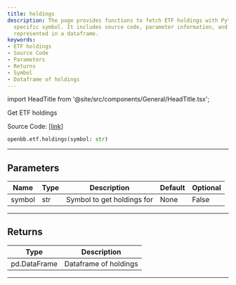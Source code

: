 ```yaml
---
title: holdings
description: The page provides functions to fetch ETF holdings with Python using a
  specific symbol. It includes source code, parameter information, and return values
  represented in a dataframe.
keywords:
- ETF holdings
- Source Code
- Parameters
- Returns
- Symbol
- Dataframe of holdings
---
```


import HeadTitle from '@site/src/components/General/HeadTitle.tsx';

<HeadTitle title="etf.holdings - Reference | OpenBB SDK Docs" />

Get ETF holdings

Source Code: [[link](https://github.com/OpenBB-finance/OpenBBTerminal/tree/main/openbb_terminal/etf/stockanalysis_model.py#L82)]

```python
openbb.etf.holdings(symbol: str)
```

---

## Parameters

| Name | Type | Description | Default | Optional |
| ---- | ---- | ----------- | ------- | -------- |
| symbol | str | Symbol to get holdings for | None | False |


---

## Returns

| Type | Description |
| ---- | ----------- |
| pd.DataFrame | Dataframe of holdings |
---
